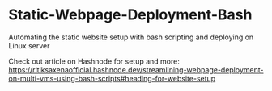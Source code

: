 # Static-Webpage-Deployment-Bash
Automating the static website setup with bash scripting and deploying on Linux server

Check out article on Hashnode for setup and more: https://ritiksaxenaofficial.hashnode.dev/streamlining-webpage-deployment-on-multi-vms-using-bash-scripts#heading-for-website-setup
